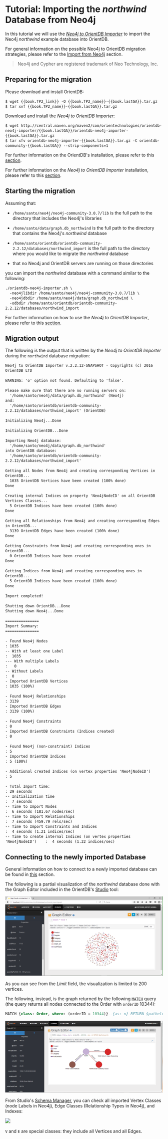 
# Tutorial: Importing the *northwind* Database from Neo4j

In this tutorial we will use the [_Neo4j to OrientDB Importer_](../../neo4j-to-orientdb-importer/README.md) to import the Neo4j *northwind* example database into OrientDB.

For general information on the possible Neo4j to OrientDB migration strategies, please refer to the [Import from Neo4j](../../admin/Import-from-Neo4j-into-OrientDB.md) section. 

>Neo4j and Cypher are registered trademark of Neo Technology, Inc.


## Preparing for the migration

Please download and install OrientDB:

<pre><code class="lang-sh">$ wget {{book.TP2_link}} -O {{book.TP2_name}}-{{book.lastGA}}.tar.gz
$ tar xvf {{book.TP2_name}}-{{book.lastGA}}.tar.gz</code></pre>

Download and install the _Neo4j to OrientDB Importer_:

<pre><code class="lang-sh">$ wget http://central.maven.org/maven2/com/orientechnologies/orientdb-neo4j-importer/{{book.lastGA}}/orientdb-neo4j-importer-{{book.lastGA}}.tar.gz
$ tar xfv orientdb-neo4j-importer-{{book.lastGA}}.tar.gz -C orientdb-community-{{book.lastGA}} --strip-components=1 </code></pre>

For further information on the OrientDB's installation, please refer to this [section](../Tutorial-Installation.md).

For further information on the _Neo4j to OrientDB Importer_ installation, please refer to this [section](../../neo4j-to-orientdb-importer/README.md#installation).


## Starting the migration

Assuming that:

* `/home/santo/neo4j/neo4j-community-3.0.7/lib` is the full path to the directory that includes the Neo4j's libraries

* `/home/santo/data/graph.db_northwind` is the full path to the directory that contains the Neo4j's _northwind_ database

* `/home/santo/orientdb/orientdb-community-2.2.12/databases/northwind_import` is the full path to the directory where you would like to migrate the _northwind_ database

* that no Neo4j and OrientDB servers are running on those directories

you can import the _northwind_ database with a command similar to the following:

```
./orientdb-neo4j-importer.sh \
  -neo4jlibdir /home/santo/neo4j/neo4j-community-3.0.7/lib \
  -neo4jdbdir /home/santo/neo4j/data/graph.db_northwind \
  -odbdir /home/santo/orientdb/orientdb-community-2.2.12/databases/northwind_import
```

For further information on how to use the _Neo4j to OrientDB Importer_, please refer to this [section](../../neo4j-to-orientdb-importer/README.md#usage).


## Migration output

The following is the output that is written by the _Neo4j to OrientDB Importer_ during the `northwind` database migration:

```
Neo4j to OrientDB Importer v.2.2.12-SNAPSHOT - Copyrights (c) 2016 OrientDB LTD

WARNING: 'o' option not found. Defaulting to 'false'.

Please make sure that there are no running servers on:
  '/home/santo/neo4j/data/graph.db_northwind' (Neo4j)
and:
  '/home/santo/orientdb/orientdb-community-2.2.12/databases/northwind_import' (OrientDB)

Initializing Neo4j...Done

Initializing OrientDB...Done

Importing Neo4j database:
  '/home/santo/neo4j/data/graph.db_northwind'
into OrientDB database:
  '/home/santo/orientdb/orientdb-community-2.2.12/databases/northwind_import'

Getting all Nodes from Neo4j and creating corresponding Vertices in OrientDB...
  1035 OrientDB Vertices have been created (100% done)
Done

Creating internal Indices on property 'Neo4jNodeID' on all OrientDB Vertices Classes...
  5 OrientDB Indices have been created (100% done)
Done

Getting all Relationships from Neo4j and creating corresponding Edges in OrientDB...
  3139 OrientDB Edges have been created (100% done)
Done

Getting Constraints from Neo4j and creating corresponding ones in OrientDB...
  0 OrientDB Indices have been created
Done

Getting Indices from Neo4j and creating corresponding ones in OrientDB...
  5 OrientDB Indices have been created (100% done)
Done

Import completed!

Shutting down OrientDB...Done
Shutting down Neo4j...Done

===============
Import Summary:
===============

- Found Neo4j Nodes                                                        : 1035
-- With at least one Label                                                 :  1035
--- With multiple Labels                                                   :   0
-- Without Labels                                                          :  0
- Imported OrientDB Vertices                                               : 1035 (100%)

- Found Neo4j Relationships                                                : 3139
- Imported OrientDB Edges                                                  : 3139 (100%)

- Found Neo4j Constraints                                                  : 0
- Imported OrientDB Constraints (Indices created)                          : 0

- Found Neo4j (non-constraint) Indices                                     : 5
- Imported OrientDB Indices                                                : 5 (100%)

- Additional created Indices (on vertex properties 'Neo4jNodeID')          : 5

- Total Import time:                                                       : 29 seconds
-- Initialization time                                                     :  7 seconds
-- Time to Import Nodes                                                    :  6 seconds (181.67 nodes/sec)
-- Time to Import Relationships                                            :  7 seconds (459.79 rels/sec)
-- Time to Import Constraints and Indices                                  :  4 seconds (1.21 indices/sec)
-- Time to create internal Indices (on vertex properties 'Neo4jNodeID')    :  4 seconds (1.22 indices/sec)
```


## Connecting to the newly imported Database

General information on how to connect to a newly imported database can be found in [this](../../neo4j-to-orientdb-importer/README.md#connecting-to-the-newly-imported-database) section. 

The following is a partial visualization of the _northwind_ database done with the Graph Editor included in the OrientDB's [Studio](../../studio/README.md) tool:

![](../../images/import_from_neo4j/northwind/northwind_graph_editor.PNG)

As you can see from the _Limit_ field, the visualization is limited to 200 vertices.

The following, instead, is the graph returned by the following [`MATCH`](../../sql/SQL-Match.md) query (the query returns all nodes connected to the Order with `orderID` 10344):

```sql
MATCH {class: Order, where: (orderID = 10344)}--{as: n} RETURN $pathelements
```

![](../../images/import_from_neo4j/northwind/northwind_match_query.PNG)

From Studio's [Schema Manager](../../studio/working-with-schemas/README.md), you can check all imported Vertex Classes (node Labels in Neo4j), Edge Classes (Relationship Types in Neo4j), and Indexes:

![](/images/import_from_neo4j/northwind/northwind_schema_manager.PNG)

`V` and `E` are special classes: they include all Vertices and all Edges.
